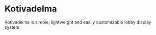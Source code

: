 Kotivadelma
========

Kotivadelma is simple, lightweight and easily customizable lobby display system. 